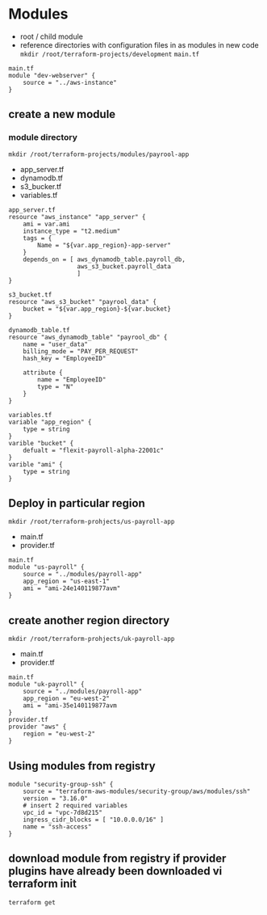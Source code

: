 # Modules

* root / child module
* reference directories with configuration files in as modules in new code
`mkdir /root/terraform-projects/development`
`main.tf`

```
main.tf
module "dev-webserver" {
    source = "../aws-instance"
}
```
## create a new module
### module directory
`mkdir /root/terraform-projects/modules/payrool-app`
* app_server.tf
* dynamodb.tf
* s3_bucker.tf
* variables.tf

```
app_server.tf
resource "aws_instance" "app_server" {
    ami = var.ami
    instance_type = "t2.medium"
    tags = {
        Name = "${var.app_region}-app-server"
    }
    depends_on = [ aws_dynamodb_table.payroll_db,
                   aws_s3_bucket.payroll_data
                   ]
}

s3_bucket.tf
resource "aws_s3_bucket" "payrool_data" {
    bucket = "${var.app_region}-${var.bucket}
}

dynamodb_table.tf
resource "aws_dynamodb_table" "payrool_db" {
    name = "user_data"
    billing_mode = "PAY_PER_REQUEST"
    hash_key = "EmployeeID"

    attribute {
        name = "EmployeeID"
        type = "N"
    }
}

variables.tf
variable "app_region" {
    type = string
}
varible "bucket" {
    defualt = "flexit-payroll-alpha-22001c"
}
varible "ami" {
    type = string
}
```
## Deploy in particular region
`mkdir /root/terraform-prohjects/us-payroll-app`
* main.tf
* provider.tf

```
main.tf
module "us-payroll" {
    source = "../modules/payroll-app"
    app_region = "us-east-1"
    ami = "ami-24e140119877avm"
}
```
## create another region directory
`mkdir /root/terraform-prohjects/uk-payroll-app`
* main.tf
* provider.tf
```
main.tf
module "uk-payroll" {
    source = "../modules/payroll-app"
    app_region = "eu-west-2"
    ami = "ami-35e140119877avm
}
provider.tf
provider "aws" {
    region = "eu-west-2"
}
```
## Using modules from registry
```
module "security-group-ssh" {
    source = "terraform-aws-modules/security-group/aws/modules/ssh"
    version = "3.16.0"
    # insert 2 required variables
    vpc_id = "vpc-7d8d215"
    ingress_cidr_blocks = [ "10.0.0.0/16" ]
    name = "ssh-access"
}
```
## download module from registry if provider plugins have already been downloaded vi terraform init
`terraform get`